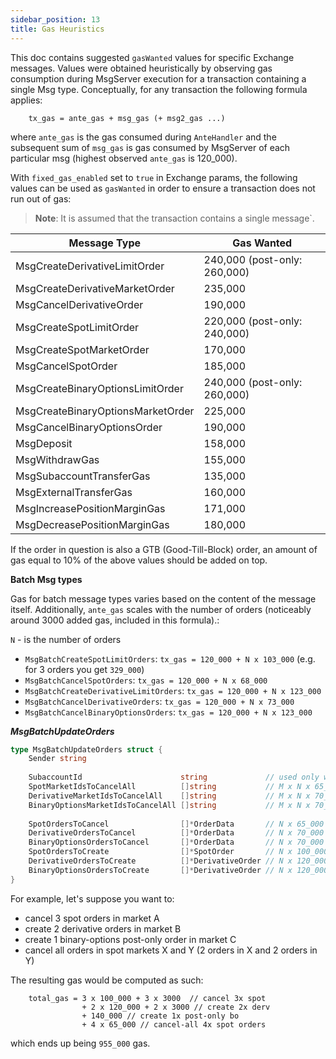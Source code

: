 ```yaml
---
sidebar_position: 13
title: Gas Heuristics
---
```


This doc contains suggested `gasWanted` values for specific Exchange messages. Values were obtained heuristically 
by observing gas consumption during MsgServer execution for a transaction containing a single Msg type. Conceptually, 
for any transaction the following formula applies:

```
    tx_gas = ante_gas + msg_gas (+ msg2_gas ...)
```

where `ante_gas` is the gas consumed during `AnteHandler` and the subsequent sum of `msg_gas` is gas consumed 
by MsgServer of each particular msg (highest observed `ante_gas` is 120_000).

With `fixed_gas_enabled` set to `true` in Exchange params, the following values can be used as `gasWanted` in order to 
ensure a transaction does not run out of gas:

> **Note**: It is assumed that the transaction contains a single message`.

| Message Type                                    | Gas Wanted                   |
|-------------------------------------------------|------------------------------|
| MsgCreateDerivativeLimitOrder                   | 240,000 (post-only: 260,000) |
| MsgCreateDerivativeMarketOrder                  | 235,000                      |
| MsgCancelDerivativeOrder                        | 190,000                      |
| MsgCreateSpotLimitOrder                         | 220,000 (post-only: 240,000) |
| MsgCreateSpotMarketOrder                        | 170,000                      |
| MsgCancelSpotOrder                              | 185,000                      |
| MsgCreateBinaryOptionsLimitOrder                | 240,000 (post-only: 260,000) |
| MsgCreateBinaryOptionsMarketOrder               | 225,000                      |
| MsgCancelBinaryOptionsOrder                     | 190,000                      |
| MsgDeposit                                      | 158,000                      |
| MsgWithdrawGas                                  | 155,000                      |
| MsgSubaccountTransferGas                        | 135,000                      |
| MsgExternalTransferGas                          | 160,000                      |
| MsgIncreasePositionMarginGas                    | 171,000                      |
| MsgDecreasePositionMarginGas                    | 180,000                      |

If the order in question is also a GTB (Good-Till-Block) order, an amount of gas equal to 10% of the above values should be added on top. 

**Batch Msg types**

Gas for batch message types varies based on the content of the message itself. Additionally, `ante_gas` scales with the
number of orders (noticeably around 3000 added gas, included in this formula).:

`N` - is the number of orders

- `MsgBatchCreateSpotLimitOrders`:           `tx_gas = 120_000 + N x 103_000` (e.g. for 3 orders you get `329_000`)
- `MsgBatchCancelSpotOrders`:                `tx_gas = 120_000 + N x 68_000`
- `MsgBatchCreateDerivativeLimitOrders`:     `tx_gas = 120_000 + N x 123_000` 
- `MsgBatchCancelDerivativeOrders`:          `tx_gas = 120_000 + N x 73_000` 
- `MsgBatchCancelBinaryOptionsOrders`:       `tx_gas = 120_000 + N x 123_000`

***MsgBatchUpdateOrders***

```go
type MsgBatchUpdateOrders struct {
	Sender string
	
	SubaccountId                      string             // used only with cancel-all ((M - number of markets, N number of orders in a market) 
	SpotMarketIdsToCancelAll          []string           // M x N x 65_000 
	DerivativeMarketIdsToCancelAll    []string           // M x N x 70_000
	BinaryOptionsMarketIdsToCancelAll []string           // M x N x 70_000
	
	SpotOrdersToCancel                []*OrderData       // N x 65_000 + N x 3000
	DerivativeOrdersToCancel          []*OrderData       // N x 70_000 + N x 3000
    BinaryOptionsOrdersToCancel       []*OrderData       // N x 70_000 + N x 3000
    SpotOrdersToCreate                []*SpotOrder       // N x 100_000 (120_000 if post-only) + N x 3000
    DerivativeOrdersToCreate          []*DerivativeOrder // N x 120_000 (140_000 if post-only) + N x 3000
	BinaryOptionsOrdersToCreate       []*DerivativeOrder // N x 120_000 (140_000 if post-only) + N x 3000
}
```

For example, let's suppose you want to:

- cancel 3 spot orders in market A
- create 2 derivative orders in market B
- create 1 binary-options post-only order in market C
- cancel all orders in spot markets X and Y (2 orders in X and 2 orders in Y)

The resulting gas would be computed as such:
```
    total_gas = 3 x 100_000 + 3 x 3000  // cancel 3x spot
                + 2 x 120_000 + 2 x 3000 // create 2x derv
                + 140_000 // create 1x post-only bo
                + 4 x 65_000 // cancel-all 4x spot orders
```

which ends up being `955_000` gas. 

